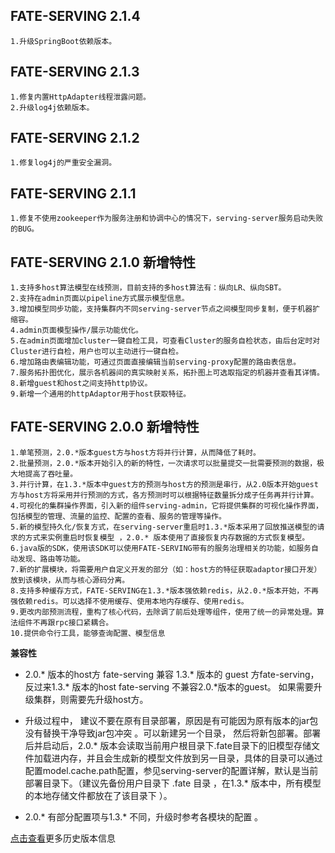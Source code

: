 ## FATE-SERVING 2.1.4
```text
1.升级SpringBoot依赖版本。
```

## FATE-SERVING 2.1.3
```text
1.修复内置HttpAdapter线程泄露问题。
2.升级log4j依赖版本。
```

## FATE-SERVING 2.1.2
```text
1.修复log4j的严重安全漏洞。
```

## FATE-SERVING 2.1.1 
```text
1.修复不使用zookeeper作为服务注册和协调中心的情况下，serving-server服务启动失败的BUG。
```

## FATE-SERVING 2.1.0 新增特性
```text
1.支持多host算法模型在线预测，目前支持的多host算法有：纵向LR、纵向SBT。
2.支持在admin页面以pipeline方式展示模型信息。
3.增加模型同步功能，支持集群内不同serving-server节点之间模型同步复制，便于机器扩缩容。
4.admin页面模型操作/展示功能优化。
5.在admin页面增加cluster一键自检工具，可查看Cluster的服务自检状态，由后台定时对Cluster进行自检，用户也可以主动进行一键自检。
6.增加路由表编辑功能，可通过页面直接编辑当前serving-proxy配置的路由表信息。
7.服务拓扑图优化，展示各机器间的真实映射关系，拓扑图上可选取指定的机器并查看其详情。
8.新增guest和host之间支持http协议。
9.新增一个通用的httpAdaptor用于host获取特征。
```
 
## FATE-SERVING 2.0.0 新增特性
 
```text
1.单笔预测，2.0.*版本guest方与host方将并行计算，从而降低了耗时。    
2.批量预测，2.0.*版本开始引入的新的特性，一次请求可以批量提交一批需要预测的数据，极大地提高了吞吐量。  
3.并行计算，在1.3.*版本中guest方的预测与host方的预测是串行，从2.0版本开始guest方与host方将采用并行预测的方式，各方预测时可以根据特征数量拆分成子任务再并行计算。  
4.可视化的集群操作界面，引入新的组件serving-admin，它将提供集群的可视化操作界面，包括模型的管理、流量的监控、配置的查看、服务的管理等操作。   
5.新的模型持久化/恢复方式，在serving-server重启时1.3.*版本采用了回放推送模型的请求的方式来实例重启时恢复模型 ，2.0.* 版本使用了直接恢复内存数据的方式恢复模型。  
6.java版的SDK，使用该SDK可以使用FATE-SERVING带有的服务治理相关的功能，如服务自动发现、路由等功能。   
7.新的扩展模块，将需要用户自定义开发的部分（如：host方的特征获取adaptor接口开发）放到该模块，从而与核心源码分离。 
8.支持多种缓存方式，FATE-SERVING在1.3.*版本强依赖redis，从2.0.*版本开始，不再强依赖redis。可以选择不使用缓存、使用本地内存缓存、使用redis。   
9.更改内部预测流程，重构了核心代码，去除调了前后处理等组件，使用了统一的异常处理。算法组件不再跟rpc接口紧耦合。  
10.提供命令行工具，能够查询配置、模型信息
```

**兼容性**     

* 2.0.* 版本的host方 fate-serving 兼容 1.3.* 版本的 guest 方fate-serving，反过来1.3.* 版本的host fate-serving 不兼容2.0.*版本的guest。 如果需要升级集群，则需要先升级host方。

* 升级过程中， 建议不要在原有目录部署，原因是有可能因为原有版本的jar包没有替换干净导致jar包冲突 。可以新建另一个目录， 然后将新包部署。部署后并启动后，2.0.* 版本会读取当前用户根目录下.fate目录下的旧模型存储文件加载进内存，并且会生成新的模型文件放到另一目录，具体的目录可以通过配置model.cache.path配置，参见serving-server的配置详解，默认是当前部署目录下。（建议先备份用户目录下 .fate 目录 ，在1.3.* 版本中，所有模型的本地存储文件都放在了该目录下 ）。

* 2.0.* 有部分配置项与1.3.* 不同，升级时参考各模块的配置 。

[点击查看](https://github.com/FederatedAI/FATE-Serving/blob/master/RELEASE.md)更多历史版本信息
